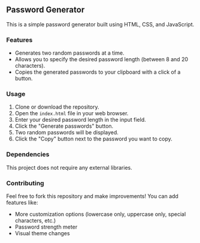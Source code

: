 ## Password Generator 

This is a simple password generator built using HTML, CSS, and JavaScript. 

### Features

* Generates two random passwords at a time.
* Allows you to specify the desired password length (between 8 and 20 characters).
* Copies the generated passwords to your clipboard with a click of a button.

### Usage

1. Clone or download the repository.
2. Open the `index.html` file in your web browser.
3. Enter your desired password length in the input field.
4. Click the "Generate passwords" button.
5. Two random passwords will be displayed.
6. Click the "Copy" button next to the password you want to copy.

### Dependencies

This project does not require any external libraries.

### Contributing

Feel free to fork this repository and make improvements! You can add features like:

* More customization options (lowercase only, uppercase only, special characters, etc.)
* Password strength meter
* Visual theme changes


